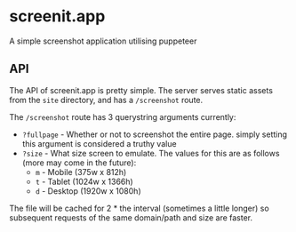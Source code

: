 # screenit.app
A simple screenshot application utilising puppeteer

## API
The API of screenit.app is pretty simple. The server serves static assets from the `site` directory, and has a `/screenshot` route.

The `/screenshot` route has 3 querystring arguments currently:
* `?fullpage` - Whether or not to screenshot the entire page. simply setting this argument is considered a truthy value
* `?size` - What size screen to emulate. The values for this are as follows (more may come in the future):
  * `m` - Mobile (375w x 812h)
  * `t` - Tablet (1024w x 1366h)
  * `d` - Desktop (1920w x 1080h)

The file will be cached for 2 * the interval (sometimes a little longer) so subsequent requests of the same domain/path and size are faster.